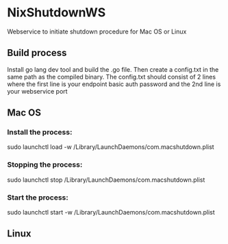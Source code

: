 # NixShutdownWS
Webservice to initiate shutdown procedure for Mac OS or Linux

## Build process

Install go lang dev tool and build the .go file. Then create a config.txt in the same path as the compiled binary.
The config.txt should consist of 2 lines where the first line is your endpoint basic auth password and the 2nd line is your webservice port


## Mac OS

### Install the process:
sudo launchctl load -w /Library/LaunchDaemons/com.macshutdown.plist

### Stopping the process:
sudo launchctl stop /Library/LaunchDaemons/com.macshutdown.plist

### Start the process:
sudo launchctl start -w /Library/LaunchDaemons/com.macshutdown.plist

## Linux
